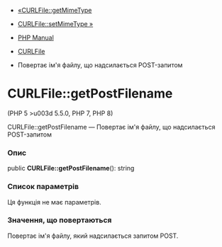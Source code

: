 - [«CURLFile::getMimeType](curlfile.getmimetype.md)
- [CURLFile::setMimeType »](curlfile.setmimetype.md)

- [PHP Manual](index.md)
- [CURLFile](class.curlfile.md)
- Повертає ім'я файлу, що надсилається POST-запитом

# CURLFile::getPostFilename

(PHP 5 \>u003d 5.5.0, PHP 7, PHP 8)

CURLFile::getPostFilename — Повертає ім'я файлу, що надсилається
POST-запитом

### Опис

public **CURLFile::getPostFilename**(): string

### Список параметрів

Ця функція не має параметрів.

### Значення, що повертаються

Повертає ім'я файлу, який надсилається запитом POST.
